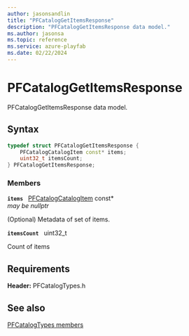 ```yaml
---
author: jasonsandlin
title: "PFCatalogGetItemsResponse"
description: "PFCatalogGetItemsResponse data model."
ms.author: jasonsa
ms.topic: reference
ms.service: azure-playfab
ms.date: 02/22/2024
---
```


# PFCatalogGetItemsResponse  

PFCatalogGetItemsResponse data model.  

## Syntax  
  
```cpp
typedef struct PFCatalogGetItemsResponse {  
    PFCatalogCatalogItem const* items;  
    uint32_t itemsCount;  
} PFCatalogGetItemsResponse;  
```
  
### Members  
  
**`items`** &nbsp; [PFCatalogCatalogItem](pfcatalogcatalogitem.md) const*  
*may be nullptr*  
  
(Optional) Metadata of set of items.
  
**`itemsCount`** &nbsp; uint32_t  
  
Count of items
  
  
## Requirements  
  
**Header:** PFCatalogTypes.h
  
## See also  
[PFCatalogTypes members](../pfcatalogtypes_members.md)  

  
  
